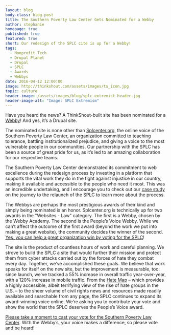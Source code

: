 ```yaml
---
layout: blog
body-class: blog-post
title: The Southern Poverty Law Center Gets Nominated for a Webby
author: stephanie
homepage: true
published: true
featured: true
short: Our redesign of the SPLC cite is up for a Webby!
tags:
  - Nonprofit Tech
  - Drupal Planet
  - Drupal
  - SPLC
  - Awards
  - Webbys
date: 2016-04-12 12:00:00
image: http://thinkshout.com/assets/images/ts_icon.jpg
topic: culture
header-image: /assets/images/blog/splc-extremist-header.jpg
header-image-alt: "Image: SPLC Extremism"
---
```


Have you heard the news? A ThinkShout-built site has been nominated for a [Webby](http://webbyawards.com/)! And yes, it’s a Drupal site.

The nominated site is none other than [Splcenter.org](https://www.splcenter.org/), the online voice of the Southern Poverty Law Center, an organization committed to teaching tolerance, battling institutionalized prejudice, and giving a voice to the most vulnerable people in our communities. Our partnership with the SPLC has been a source of great pride for us, as it’s led to an amazing collaboration for our respective teams. 

The Southern Poverty Law Center demonstrated its commitment to web excellence during the redesign process by investing in a platform that supports the vital work they do in the fight against injustice in our country, making it available and accessible to the people who need it most. This was an incredible undertaking, and I encourage you to check out our [case study](https://thinkshout.com/work/splc/) on the journey to the relaunch of the SPLC to learn more about the process. 

The Webbys are perhaps the most prestigious awards of their kind and simply being nominated is an honor. Splcenter.org is technically up for two awards in the "Websites - Law" category. The first is a Webby, chosen by the Webby Academy. The second is the People’s Voice Webby. While we can’t affect the outcome of the first award (beyond the work we put into making a great website), the community  decides the winner of the second. [Yes, you can help a great organization win by voting for the SPLC](https://pv.webbyawards.com/2016/websites/general-website/law)!

The site is the product of countless hours of work and careful planning. We strove to build the SPLC a site that would further their mission and protect them from cyber attacks carried out by the forces of hate they combat every day. Together, we’ve accomplished these goals. We believe that work speaks for itself on the new site, but the improvement is measurable, too: since launch, we've tracked a 55% increase in overall traffic year-over-year, with a 120% increase in mobile traffic. From the [Hate Map](https://www.splcenter.org/hate-map) – which provides a highly accessible, albeit terrifying view of the rise of hate groups in the U.S. – to the sheer volume of civil rights news and resources made readily available and searchable from any page, the SPLC continues to expand its award-winning voice online. We’re asking you to contribute your vote and show the world that the SPLC deserves the People’s Voice award.

[Please take a moment to cast your vote for the Southern Poverty Law Center](https://pv.webbyawards.com/2016/websites/general-website/law). With the Webby’s, your voice makes a difference, so please vote and be heard!


